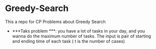 # Greedy-Search
This a repo for CP Problems about Greedy Search 

- ***Taks problem ***: you have a lot of tasks in your day, and you wanna do the maximum number of tasks. The input is pair of starting and ending time of each task ( t is the number of cases)
